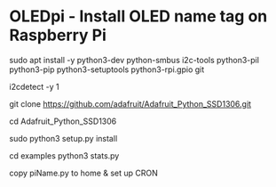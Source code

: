 # OLEDpi - Install OLED name tag on Raspberry Pi

sudo apt install -y python3-dev python-smbus i2c-tools python3-pil python3-pip python3-setuptools python3-rpi.gpio git

i2cdetect -y 1

git clone https://github.com/adafruit/Adafruit_Python_SSD1306.git

cd Adafruit_Python_SSD1306

sudo python3 setup.py install



cd examples
python3 stats.py

copy piName.py to home & set up CRON
